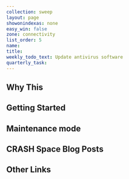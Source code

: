 ```yaml
---
collection: sweep
layout: page
showonindexas: none
easy_win: false
zone: connectivity
list_order: 5
name:
title:
weekly_todo_text: Update antivirus software
quarterly_task:
---
```

## Why This

## Getting Started

## Maintenance mode

## CRASH Space Blog Posts

## Other Links
